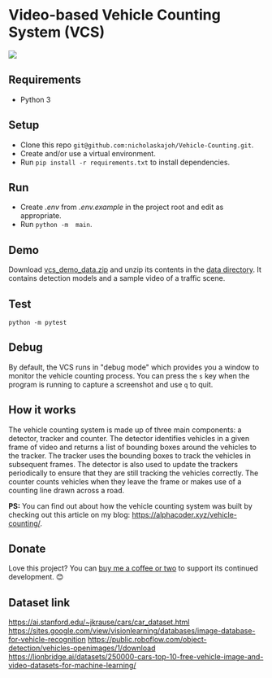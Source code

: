 # Video-based Vehicle Counting System (VCS)
![](vehicle_counting.jpg)

## Requirements
- Python 3

## Setup
- Clone this repo `git@github.com:nicholaskajoh/Vehicle-Counting.git`.
- Create and/or use a virtual environment.
- Run `pip install -r requirements.txt` to install dependencies.

## Run
- Create _.env_ from _.env.example_ in the project root and edit as appropriate.
- Run `python -m  main`.

## Demo
Download [vcs_demo_data.zip](https://drive.google.com/open?id=1sUeZ0aXemC5y7qU60jH8gd0r9ysBYdf5) and unzip its contents in the [data directory](/data). It contains detection models and a sample video of a traffic scene.

## Test
```
python -m pytest
```

## Debug
By default, the VCS runs in "debug mode" which provides you a window to monitor the vehicle counting process. You can press the `s` key when the program is running to capture a screenshot and use `q` to quit.

## How it works
The vehicle counting system is made up of three main components: a detector, tracker and counter. The detector identifies vehicles in a given frame of video and returns a list of bounding boxes around the vehicles to the tracker. The tracker uses the bounding boxes to track the vehicles in subsequent frames. The detector is also used to update the trackers periodically to ensure that they are still tracking the vehicles correctly. The counter counts vehicles when they leave the frame or makes use of a counting line drawn across a road.

__PS:__ You can find out about how the vehicle counting system was built by checking out this article on my blog: https://alphacoder.xyz/vehicle-counting/.

## Donate
Love this project? You can [buy me a coffee or two](http://buymeacoff.ee/nicholaskajoh) to support its continued development. 😊

## Dataset link
https://ai.stanford.edu/~jkrause/cars/car_dataset.html
https://sites.google.com/view/visionlearning/databases/image-database-for-vehicle-recognition
https://public.roboflow.com/object-detection/vehicles-openimages/1/download
https://lionbridge.ai/datasets/250000-cars-top-10-free-vehicle-image-and-video-datasets-for-machine-learning/